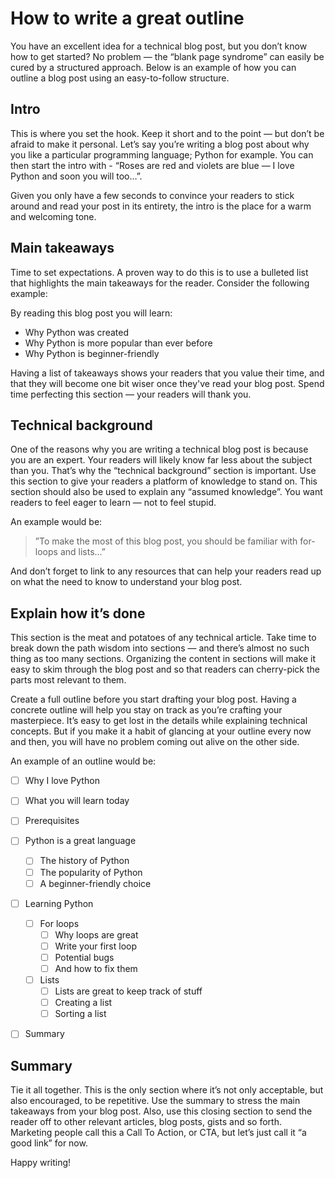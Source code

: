 # How to write a great outline

You have an excellent idea for a technical blog post, but you don’t know how to get started? No problem — the “blank page syndrome” can easily be cured by a structured approach. Below is an example of how you can outline a blog post using an easy-to-follow structure.

## Intro

This is where you set the hook. Keep it short and to the point — but don’t be afraid to make it personal. Let’s say you’re writing a blog post about why you like a particular programming language; Python for example. You can then start the intro with - “Roses are red and violets are blue — I love Python and soon you will too…”.

Given you only have a few seconds to convince your readers to stick around and read your post in its entirety, the intro is the place for a warm and welcoming tone.

## Main takeaways
Time to set expectations. A proven way to do this is to use a bulleted list that highlights the main takeaways for the reader. Consider the following example:

By reading this blog post you will learn:
- Why Python was created
- Why Python is more popular than ever before
- Why Python is beginner-friendly

Having a list of takeaways shows your readers that you value their time, and that they will become one bit wiser once they've read your blog post. Spend time perfecting this section — your readers will thank you.

## Technical background

One of the reasons why you are writing a technical blog post is because you are an expert. Your readers will likely know far less about the subject than you. That’s why the “technical background” section is important. Use this section to give your readers a platform of knowledge to stand on. This section should also be used to explain any “assumed knowledge”. You want readers to feel eager to learn — not to feel stupid.

An example would be:

> ”To make the most of this blog post, you should be familiar with for-loops and lists...”

And don’t forget to link to any resources that can help your readers read up on what the need to know to understand your blog post.

## Explain how it’s done

This section is the meat and potatoes of any technical article. Take time to break down the path wisdom into sections — and there’s almost no such thing as too many sections. Organizing the content in sections will make it easy to skim through the blog post and so that readers can cherry-pick the parts most relevant to them.

Create a full outline before you start drafting your blog post. Having a concrete outline will help you stay on track as you’re crafting your masterpiece. It’s easy to get lost in the details while explaining technical concepts. But if you make it a habit of glancing at your outline every now and then, you will have no problem coming out alive on the other side.

An example of an outline would be:

- [ ] Why I love Python
- [ ] What you will learn today
- [ ] Prerequisites
- [ ] Python is a great language
  - [ ] The history of Python
  - [ ] The popularity of Python
  - [ ] A beginner-friendly choice
- [ ] Learning Python
  - [ ] For loops
    - [ ] Why loops are great
    - [ ] Write your first loop
    - [ ] Potential bugs
    - [ ] And how to fix them
  - [ ] Lists
    - [ ] Lists are great to keep track of stuff
    - [ ] Creating a list
    - [ ] Sorting a list
- [ ] Summary


## Summary

Tie it all together. This is the only section where it’s not only acceptable, but also encouraged, to be repetitive. Use the summary to stress the main takeaways from your blog post. Also, use this closing section to send the reader off to other relevant articles, blog posts, gists and so forth. Marketing people call this a Call To Action, or CTA, but let’s just call it “a good link” for now.

Happy writing!

